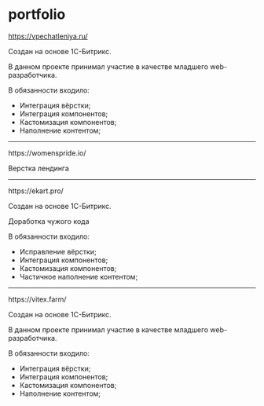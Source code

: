 # portfolio
https://vpechatleniya.ru/ <br>
<p>Создан на основе 1С-Битрикс.</p>
<p>В данном проекте принимал участие в качестве младшего web-разработчика.</p>
<p>В обязанности входило:</p>
<ul>
  <li> Интеграция вёрстки;</li>
  <li> Интеграция компонентов;</li>
  <li> Кастомизация компонентов;</li>
  <li> Наполнение контентом;</li>
</ul>
  <hr>
https://womenspride.io/ <br>
<p>Верстка лендинга</p>
<hr>
https://ekart.pro/ <br>
<p>Создан на основе 1С-Битрикс.</p>
<p>Доработка чужого кода</p>
<p>В обязанности входило:</p>
<ul>
  <li> Исправление вёрстки;</li>
  <li> Интеграция компонентов;</li>
  <li> Кастомизация компонентов;</li>
  <li> Частичное наполнение контентом;</li>
</ul>
<hr>
https://vitex.farm/ <br>
<p>Создан на основе 1С-Битрикс.</p>
<p>В данном проекте принимал участие в качестве младшего web-разработчика.</p>
<p>В обязанности входило:</p>
<ul>
  <li> Интеграция вёрстки;</li>
  <li> Интеграция компонентов;</li>
  <li> Кастомизация компонентов;</li>
  <li> Наполнение контентом;</li>
</ul>
